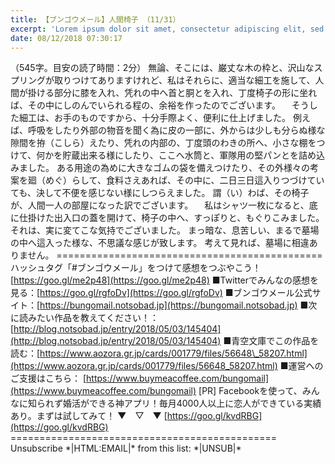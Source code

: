 ```yaml
---
title: 【ブンゴウメール】人間椅子 （11/31）
excerpt: 'Lorem ipsum dolor sit amet, consectetur adipiscing elit, sed do eiusmod tempor incididunt ut labore et dolore magna aliqua. Praesent elementum facilisis leo vel fringilla est ullamcorper eget. At imperdiet dui accumsan sit amet nulla facilisi morbi tempus.'
date: 08/12/2018 07:30:17
---
```


（545字。目安の読了時間：2分） 無論、そこには、巌丈な木の枠と、沢山なスプリングが取りつけてありますけれど、私はそれらに、適当な細工を施して、人間が掛ける部分に膝を入れ、凭れの中へ首と胴とを入れ、丁度椅子の形に坐れば、その中にしのんでいられる程の、余裕を作ったのでございます。 　そうした細工は、お手のものですから、十分手際よく、便利に仕上げました。 例えば、呼吸をしたり外部の物音を聞く為に皮の一部に、外からは少しも分らぬ様な隙間を拵（こしら）えたり、凭れの内部の、丁度頭のわきの所へ、小さな棚をつけて、何かを貯蔵出来る様にしたり、ここへ水筒と、軍隊用の堅パンとを詰め込みました。 ある用途の為めに大きなゴムの袋を備えつけたり、その外様々の考案を廻（めぐ）らして、食料さえあれば、その中に、二日三日這入りつづけていても、決して不便を感じない様にしつらえました。 謂（い）わば、その椅子が、人間一人の部屋になった訳でございます。 　私はシャツ一枚になると、底に仕掛けた出入口の蓋を開けて、椅子の中へ、すっぽりと、もぐりこみました。 それは、実に変てこな気持でございました。 まっ暗な、息苦しい、まるで墓場の中へ這入った様な、不思議な感じが致します。 考えて見れば、墓場に相違ありません。 ============================================== ハッシュタグ「#ブンゴウメール」をつけて感想をつぶやこう！ [https://goo.gl/me2p48](https://goo.gl/me2p48) ■Twitterでみんなの感想を見る：[https://goo.gl/rgfoDv](https://goo.gl/rgfoDv) ■ブンゴウメール公式サイト：[https://bungomail.notsobad.jp](https://bungomail.notsobad.jp) ■次に読みたい作品を教えてください！：[http://blog.notsobad.jp/entry/2018/05/03/145404](http://blog.notsobad.jp/entry/2018/05/03/145404) ■青空文庫でこの作品を読む：[https://www.aozora.gr.jp/cards/001779/files/56648\_58207.html](https://www.aozora.gr.jp/cards/001779/files/56648_58207.html) ■運営へのご支援はこちら： [https://www.buymeacoffee.com/bungomail](https://www.buymeacoffee.com/bungomail) \[PR\] Facebookを使って、みんなに知られず婚活ができる神アプリ！毎月4000人以上に恋人ができている実績あり。まずは試してみて！ ▼　▽　▼ [https://goo.gl/kvdRBG](https://goo.gl/kvdRBG) ============================================== Unsubscribe \*|HTML:EMAIL|\* from this list: \*|UNSUB|\*